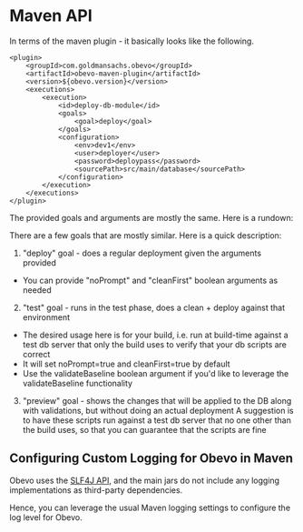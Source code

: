 <!--

    Copyright 2017 Goldman Sachs.
    Licensed under the Apache License, Version 2.0 (the "License");
    you may not use this file except in compliance with the License.
    You may obtain a copy of the License at

    http://www.apache.org/licenses/LICENSE-2.0

    Unless required by applicable law or agreed to in writing,
    software distributed under the License is distributed on an
    "AS IS" BASIS, WITHOUT WARRANTIES OR CONDITIONS OF ANY
    KIND, either express or implied.  See the License for the
    specific language governing permissions and limitations
    under the License.

-->

# Maven API

In terms of the maven plugin - it basically looks like the following.

```
<plugin>
    <groupId>com.goldmansachs.obevo</groupId>
    <artifactId>obevo-maven-plugin</artifactId>
    <version>${obevo.version}</version>
    <executions>
        <execution>
            <id>deploy-db-module</id>
            <goals>
                <goal>deploy</goal>
            </goals>
            <configuration>
                <env>dev1</env>
                <user>deployer</user>
                <password>deploypass</password>
                <sourcePath>src/main/database</sourcePath>
            </configuration>
        </execution>
    </executions>
</plugin>
```

The provided goals and arguments are mostly the same. Here is a rundown:

There are a few goals that are mostly similar. Here is a quick
description:

1) "deploy" goal - does a regular deployment given the arguments
provided

-   You can provide "noPrompt" and "cleanFirst" boolean arguments as
    needed

2) "test" goal - runs in the test phase, does a clean + deploy against
that environment

-   The desired usage here is for your build, i.e. run at build-time
    against a test db server that only the build uses to verify that
    your db scripts are correct
-   It will set noPrompt=true and cleanFirst=true by default
-   Use the validateBaseline boolean argument if you'd like to leverage
    the validateBaseline functionality

3) "preview" goal - shows the changes that will be applied to the DB
along with validations, but without doing an actual deployment A
suggestion is to have these scripts run against a test db server that no
one other than the build uses, so that you can guarantee that the
scripts are fine


## Configuring Custom Logging for Obevo in Maven

Obevo uses the [SLF4J API](https://www.slf4j.org), and
the main jars do not include any logging implementations as third-party
dependencies.

Hence, you can leverage the usual Maven logging settings to configure
the log level for Obevo.
